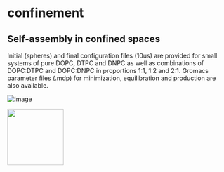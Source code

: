 # confinement
## Self-assembly in confined spaces

Initial (spheres) and final configuration files (10us) are provided for small systems of pure DOPC, DTPC and DNPC as well as combinations of DOPC:DTPC and DOPC:DNPC in proportions 1:1, 1:2 and 2:1. Gromacs parameter files (.mdp) for minimization, equilibration and production are also available.

![image](https://github.com/user-attachments/assets/021ba2c4-fd22-4cac-acd4-c13d67dc2efa)

<img src="https://github.com/user-attachments/assets/021ba2c4-fd22-4cac-acd4-c13d67dc2efa" width="128"/>
